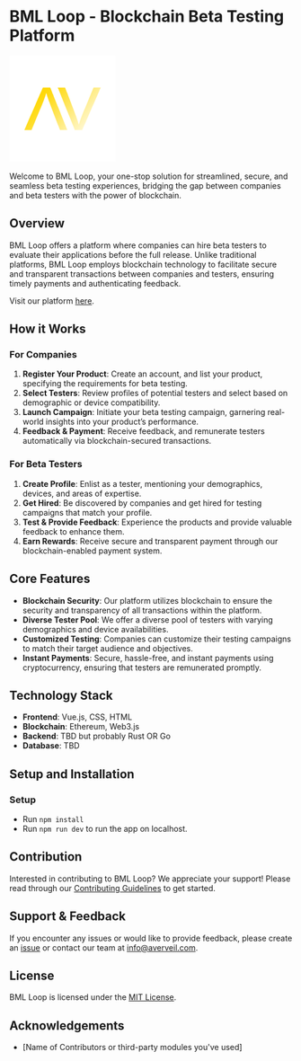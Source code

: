 # BML Loop - Blockchain Beta Testing Platform

![BML Loop Logo](./src/assets/bmlloop-Logo.png)

Welcome to BML Loop, your one-stop solution for streamlined, secure, and seamless beta testing experiences, bridging the gap between companies and beta testers with the power of blockchain.

## Overview

BML Loop offers a platform where companies can hire beta testers to evaluate their applications before the full release. Unlike traditional platforms, BML Loop employs blockchain technology to facilitate secure and transparent transactions between companies and testers, ensuring timely payments and authenticating feedback.

Visit our platform [here](TBD-Link-Not-Available).

## How it Works

### For Companies
1. **Register Your Product**: Create an account, and list your product, specifying the requirements for beta testing.
2. **Select Testers**: Review profiles of potential testers and select based on demographic or device compatibility.
3. **Launch Campaign**: Initiate your beta testing campaign, garnering real-world insights into your product’s performance.
4. **Feedback & Payment**: Receive feedback, and remunerate testers automatically via blockchain-secured transactions.

### For Beta Testers
1. **Create Profile**: Enlist as a tester, mentioning your demographics, devices, and areas of expertise.
2. **Get Hired**: Be discovered by companies and get hired for testing campaigns that match your profile.
3. **Test & Provide Feedback**: Experience the products and provide valuable feedback to enhance them.
4. **Earn Rewards**: Receive secure and transparent payment through our blockchain-enabled payment system.

## Core Features

- **Blockchain Security**: Our platform utilizes blockchain to ensure the security and transparency of all transactions within the platform.
- **Diverse Tester Pool**: We offer a diverse pool of testers with varying demographics and device availabilities.
- **Customized Testing**: Companies can customize their testing campaigns to match their target audience and objectives.
- **Instant Payments**: Secure, hassle-free, and instant payments using cryptocurrency, ensuring that testers are remunerated promptly.

## Technology Stack

- **Frontend**: Vue.js, CSS, HTML
- **Blockchain**: Ethereum, Web3.js
- **Backend**: TBD but probably Rust OR Go
- **Database**: TBD

## Setup and Installation

### Setup
- Run `npm install`
- Run `npm run dev` to run the app on localhost.

## Contribution

Interested in contributing to BML Loop? We appreciate your support! Please read through our [Contributing Guidelines](CONTRIBUTING.md) to get started.

## Support & Feedback

If you encounter any issues or would like to provide feedback, please create an [issue](https://github.com/[YourGithub]/bml-loop/issues) or contact our team at [info@averveil.com](mailto:support@email.com).

## License

BML Loop is licensed under the [MIT License](LICENSE).

## Acknowledgements

- [Name of Contributors or third-party modules you've used]
